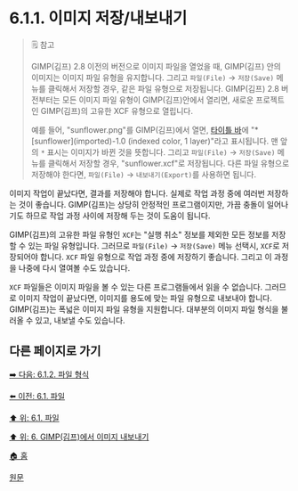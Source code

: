 # 6.1.1. 이미지 저장/내보내기

> 🗒️ 참고
>
> GIMP(김프) 2.8 이전의 버전으로 이미지 파일을 열었을 때, GIMP(김프) 안의 이미지는 이미지 파일 유형을 유지합니다. 그리고 `파일(File)` → `저장(Save)` 메뉴를 클릭해서 저장할 경우, 같은 파일 유형으로 저장됩니다. GIMP(김프) 2.8 버전부터는 모든 이미지 파일 유형이 GIMP(김프)안에서 열리면, 새로운 프로젝트인 GIMP(김프)의 고유한 XCF 유형으로 열립니다.
>
> 예를 들어, "sunflower.png"를 GIMP(김프)에서 열면, [타이틀 바](./03-02-02-01-title-bar.md)에 "*\[sunflower\]\(imported\)-1.0 (indexed color, 1 layer)"라고 표시됩니다. 맨 앞의 `*` 표시는 이미지가 바뀐 것을 뜻합니다. 그리고 `파일(File)` → `저장(Save)` 메뉴를 클릭해서 저장할 경우, "sunflower.xcf"로 저장됩니다. 다른 파일 유형으로 저장해야 한다면, `파일(File)` → `내보내기(Export)`를 사용하면 됩니다.

이미지 작업이 끝났다면, 결과를 저장해야 합니다. 실제로 작업 과정 중에 여러번 저장하는 것이 좋습니다. GIMP(김프)는 상당히 안정적인 프로그램이지만, 가끔 충돌이 일어나기도 하므로 작업 과정 사이에 저장해 두는 것이 도움이 됩니다.

GIMP(김프)의 고유한 파일 유형인 `XCF`는 "실행 취소" 정보를 제외한 모든 정보를 저장할 수 있는 파일 유형입니다. 그러므로 `파일(File)` → `저장(Save)` 메뉴 선택시, `XCF`로 저장되어야 합니다. `XCF` 파일 유형으로 작업 과정 중에 저장하기 좋습니다. 그리고 이 과정을 나중에 다시 열여볼 수도 있습니다.

`XCF` 파일들은 이미지 파일을 볼 수 있는 다른 프로그램들에서 읽을 수 없습니다. 그러므로 이미지 작업이 끝났다면, 이미지를 용도에 맞는 파일 유형으로 내보내야 합니다. GIMP(김프)는 폭넓은 이미지 파일 유형을 지원합니다. 대부분의 이미지 파일 형식을 불러올 수 있고, 내보낼 수도 있습니다.

## 다른 페이지로 가기

[➡️ 다음: 6.1.2. 파일 형식](./06-01-02-00-file_formats.md)

[⬅️ 이전: 6.1. 파일](./06-01-00-files.md)

[⬆️ 위: 6.1. 파일](./06-01-00-files.md)

[⬆️ 위: 6. GIMP(김프)에서 이미지 내보내기](./06-00-getting-images-out-of-gimp.md)

[🏠 홈](./00-home.md)

[원문](https://docs.gimp.org/2.10/ko/gimp-images-out.html)
